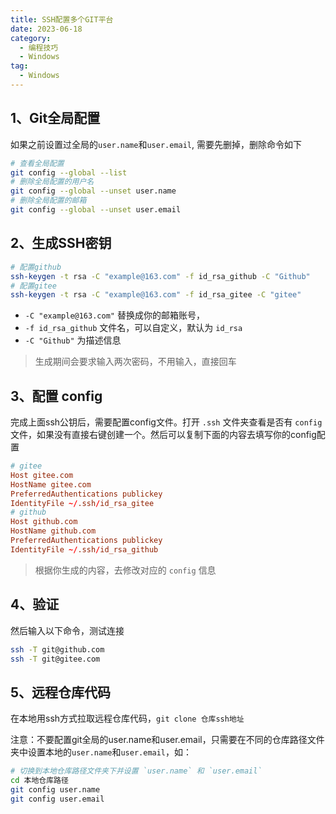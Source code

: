 ```yaml
---
title: SSH配置多个GIT平台
date: 2023-06-18
category: 
  - 编程技巧
  - Windows
tag: 
  - Windows
---
```

## 1、Git全局配置

如果之前设置过全局的`user.name`和`user.email`, 需要先删掉，删除命令如下

```bash
# 查看全局配置
git config --global --list
# 删除全局配置的用户名
git config --global --unset user.name
# 删除全局配置的邮箱
git config --global --unset user.email
```

## 2、生成SSH密钥

```bash
# 配置github
ssh-keygen -t rsa -C "example@163.com" -f id_rsa_github -C "Github"
# 配置gitee 
ssh-keygen -t rsa -C "example@163.com" -f id_rsa_gitee -C "gitee"
```

- `-C "example@163.com"` 替换成你的邮箱账号，
- `-f id_rsa_github` 文件名，可以自定义，默认为 `id_rsa`
- `-C "Github"` 为描述信息

> 生成期间会要求输入两次密码，不用输入，直接回车

## 3、配置 config

完成上面ssh公钥后，需要配置config文件。打开 `.ssh` 文件夹查看是否有 `config` 文件，如果没有直接右键创建一个。然后可以复制下面的内容去填写你的config配置

```conf
# gitee
Host gitee.com
HostName gitee.com
PreferredAuthentications publickey
IdentityFile ~/.ssh/id_rsa_gitee
# github
Host github.com
HostName github.com
PreferredAuthentications publickey
IdentityFile ~/.ssh/id_rsa_github
```

> 根据你生成的内容，去修改对应的 `config` 信息

## 4、验证

然后输入以下命令，测试连接

```bash
ssh -T git@github.com
ssh -T git@gitee.com
```

## 5、远程仓库代码

在本地用ssh方式拉取远程仓库代码，`git clone 仓库ssh地址`

注意：不要配置git全局的user.name和user.email，只需要在不同的仓库路径文件夹中设置本地的`user.name`和`user.email`，如：

```bash
# 切换到本地仓库路径文件夹下并设置 `user.name` 和 `user.email`
cd 本地仓库路径
git config user.name
git config user.email
```
